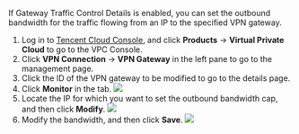 If Gateway Traffic Control Details is enabled, you can set the outbound bandwidth for the traffic flowing from an IP to the specified VPN gateway.
1. Log in to [Tencent Cloud Console](https://console.cloud.tencent.com/), and click **Products** -> **Virtual Private Cloud** to go to the VPC Console.
2. Click **VPN Connection** -> **VPN Gateway** in the left pane to go to the management page.
3. Click the ID of the VPN gateway to be modified to go to the details page.
4. Click **Monitor** in the tab.
 ![](https://main.qcloudimg.com/raw/c3a7e616d7a8b01a769ea9d5a96ae84a.png)
5. Locate the IP for which you want to set the outbound bandwidth cap, and then click **Modify**.
 ![](https://main.qcloudimg.com/raw/11204463afe7415291b65f7476e9bde8.png)
6. Modify the bandwidth, and then click **Save**.
 ![](https://main.qcloudimg.com/raw/467a87dd6b09df14478c1425ecc8fc15.png)


